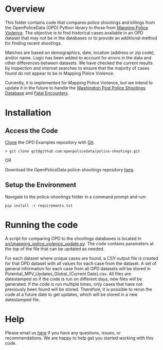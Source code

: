 # Overview
This folder contains code that compares police shootings and killings from the OpenPoliceData (OPD) Python library to those from [Mapping Police Violence](https://mappingpoliceviolence.org/). The objective is to find historical cases available in an OPD dataset that may not be in the databases or to provide an additional method for finding recent shootings. 

Matches are based on demographics, date, location (address or zip code), and/or name. Logic has been added to account for errors in the data and other differences between datasets. We have checked the current results by inspection and internet searches to ensure that the majority of cases found do not appear to be in Mapping Police Violence.

Currently, it is implemented for Mapping Police Violence, but we intend to update it in the future to handle the [Washington Post Police Shootings Database](https://www.washingtonpost.com/graphics/investigations/police-shootings-database/) and [Fatal Encounters](https://fatalencounters.org/).

# Installation
## Access the Code
[Clone](https://docs.github.com/en/repositories/creating-and-managing-repositories/cloning-a-repository) the OPD Examples repository with [Git](https://git-scm.com/):

```
> git clone git@github.com:openpolicedata/police-shootings.git
```

OR

Download the OpenPoliceData police-shootings repository [here](https://github.com/openpolicedata/police-shootings/archive/refs/heads/main.zip).

## Setup the Environment
Navigate to the police-shootings folder in a command prompt and run:
```
pip install -r requirements.txt
```

# Running the code
A script for comparing OPD to the shootings databases is located in [src\mapping_police_violence_update.py](https://github.com/openpolicedata/police-shootings/blob/main/src/mapping_police_violence_update.py). The code contains parameters at the top of the file that can be updated as needed. 

For each dataset where unique cases are found, a CSV output file is created for that OPD dataset with all values for each case from the dataset. A set of general information for each case from all OPD datasets will be stored in Potential_MPV_Updates_Global_{Current Date}.csv. All files are datestamped so if the code is run on different days, new files will be generated. If the code is run multiple times, only cases that have not previously been found will be stored. Therefore, it is possible to rerun the code at a future date to get updates, which will be stored in a new datestamped file.

# Help
Please email us [here](mailto:openpolicedata@gmail.com) if you have any questions, issues, or recommendations. We are happy to help get you started working with this code.